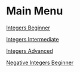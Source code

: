 # Main Menu

<a href="https://gordontutors.github.io/MathDrills/IntegersBeginner/">Integers Beginner</a>

<a href="https://gordontutors.github.io/MathDrills/IntegersIntermediate/">Integers Intermediate</a>

<a href="https://gordontutors.github.io/MathDrills/IntegersAdvanced/">Integers Advanced</a>

<a href="https://gordontutors.github.io/MathDrills/NegativeIntBeginner/">Negative Integers Beginner</a>
